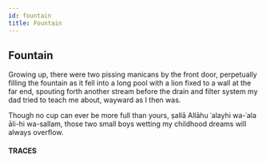 ```yaml
---
id: fountain
title: Fountain
---
```


## Fountain

Growing up, there were two
pissing manicans by the front door,
perpetually filling the fountain
as it fell into a long pool
with a lion fixed to a wall
at the far end, spouting forth
another stream before the drain
and filter system my dad
tried to teach me about,
wayward as I then was.

Though no cup
can ever be more full than yours,
ṣallā Allāhu ʿalayhi wa-ʿala āli-hi wa-sallam,
those two small boys
wetting my childhood dreams
will always overflow.


#### TRACES